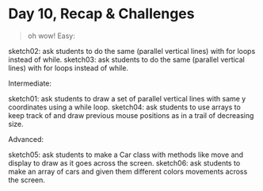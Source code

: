 # Day 10, Recap & Challenges

> oh wow!
Easy:

sketch02: ask students to do the same (parallel vertical lines) with for loops instead of while.
sketch03: ask students to do the same (parallel vertical lines) with for loops instead of while.


Intermediate:

sketch01: ask students to draw a set of parallel vertical lines with same y coordinates using a while loop.
sketch04: ask students to use arrays to keep track of and draw previous mouse positions as in a trail of decreasing size.


Advanced:

sketch05: ask students to make a Car class with methods like move and display to draw as it goes across the screen.
sketch06: ask students to make an array of cars and given them different colors movements across the screen.
